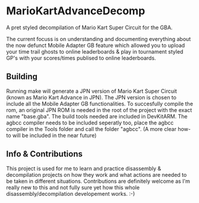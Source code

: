 # MarioKartAdvanceDecomp

A pret styled decompilation of Mario Kart Super Circuit for the GBA.

The current focuss is on understanding and documenting everything about the now defunct Mobile Adapter GB feature which allowed you to upload your time trail ghosts to online leaderboards & play in tournament styled GP's with your scores/times publised to online leaderboards.


## Building

Running make will generate a JPN version of Mario Kart Super Circuit (known as Mario Kart Advance in JPN). The JPN version is chosen to include all the Mobile Adapter GB functionalities.
To succesfully compile the rom, an original JPN ROM is needed in the root of the project with the exact name "base.gba". The build tools needed are included in DevKitARM. The agbcc compiler needs to be included seperatly too, place the agbcc compiler in the Tools folder and call the folder "agbcc". (A more clear how-to will be included in the near future)


## Info & Contributions

This project is used for me to learn and practice disassembly & decompilation projects on how they work and what actions are needed to be taken in different situations.
Contributions are definitely welcome as I'm really new to this and not fully sure yet how this whole disassembly/decompilation developement works. :-)
